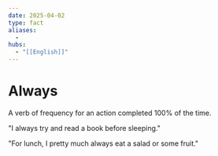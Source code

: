 ```yaml
---
date: 2025-04-02
type: fact
aliases:
  -
hubs:
  - "[[English]]"
---
```


# Always

A verb of frequency for an action completed 100% of the time. 

"I always try and read a book before sleeping."

"For lunch, I pretty much always eat a salad or some fruit."

